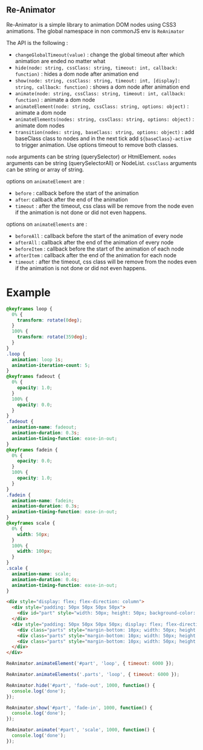 Re-Animator
----------------------


Re-Animator is a simple library to animation DOM nodes using CSS3 animations. The global namespace in non commonJS env is `ReAnimator`

The API is the following :

* `changeGlobalTimeout(value)` : change the global timeout after which animation are ended no matter what
* `hide(node: string, cssClass: string, timeout: int, callback: function)` : hides a dom node after animation end
* `show(node: string, cssClass: string, timeout: int, [display]: string, callback: function)` : shows a dom node after animation end
* `animate(node: string, cssClass: string, timeout: int, callback: function)` : animate a dom node
* `animateElement(node: string, cssClass: string, options: object)` : animate a dom node
* `animateElements(nodes: string, cssClass: string, options: object)` : animate dom nodes
* `transition(nodes: string, baseClass: string, options: object)` : add baseClass class to nodes and in the next tick add `${baseClass}-active` to trigger animation. Use options timeout to remove both classes.

`node` arguments can be string (querySelector) or HtmlElement.
`nodes` arguments can be string (querySelectorAll) or NodeList.
`cssClass` arguments can be string or array of string.

options on `animateElement` are :

* `before` : callback before the start of the animation
* `after`: callback after the end of the animation
* `timeout` : after the timeout, css class will be remove from the node even if the animation is not done or did not even happens.

options on `animateElements` are :

* `beforeAll` : callback before the start of the animation of every node
* `afterAll` : callback after the end of the animation of every node
* `beforeItem` : callback before the start of the animation of each node
* `afterItem` : callback after the end of the animation for each node
* `timeout` : after the timeout, css class will be remove from the nodes even if the animation is not done or did not even happens.

Example
========

```css
@keyframes loop {
  0% {
    transform: rotate(0deg);
  }
  100% {
    transform: rotate(359deg);
  }
}
.loop {
  animation: loop 1s;
  animation-iteration-count: 5;
}
@keyframes fadeout {
  0% {
    opacity: 1.0;
  }
  100% {
    opacity: 0.0;
  }
}
.fadeout {
  animation-name: fadeout;
  animation-duration: 0.3s;
  animation-timing-function: ease-in-out;
}
@keyframes fadein {
  0% {
    opacity: 0.0;
  }
  100% {
    opacity: 1.0;
  }
}
.fadein {
  animation-name: fadein;
  animation-duration: 0.3s;
  animation-timing-function: ease-in-out;
}
@keyframes scale {
  0% {
    width: 50px;
  }
  100% {
    width: 100px;
  }
}
.scale {
  animation-name: scale;
  animation-duration: 0.4s;
  animation-timing-function: ease-in-out;
}
```

```html
<div style="display: flex; flex-direction: column">
  <div style="padding: 50px 50px 50px 50px">
    <div id="part" style="width: 50px; height: 50px; background-color: blue"></div>
  </div>
  <div style="padding: 50px 50px 50px 50px; display: flex; flex-direction: column">
    <div class="parts" style="margin-bottom: 10px; width: 50px; height: 50px; background-color: red"></div>
    <div class="parts" style="margin-bottom: 10px; width: 50px; height: 50px; background-color: red"></div>
    <div class="parts" style="margin-bottom: 10px; width: 50px; height: 50px; background-color: red"></div>
  </div>
</div>
```

```javascript
ReAnimator.animateElement('#part', 'loop', { timeout: 6000 });

ReAnimator.animateElements('.parts', 'loop', { timeout: 6000 });

ReAnimator.hide('#part', 'fade-out', 1000, function() {
  console.log('done');
});

ReAnimator.show('#part', 'fade-in', 1000, function() {
  console.log('done');
});

ReAnimator.animate('#part', 'scale', 1000, function() {
  console.log('done');
});
```
